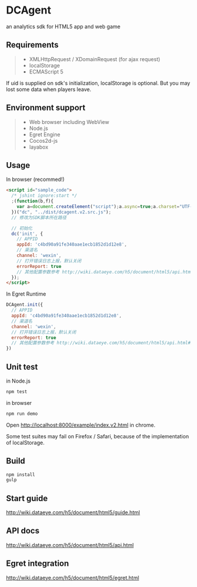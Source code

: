 # DCAgent

an analytics sdk for HTML5 app and web game

## Requirements

> * XMLHttpRequest / XDomainRequest (for ajax request)
> * localStorage
> * ECMAScript 5

If uid is supplied on sdk's initialization, localStorage is optional.
But you may lost some data when players leave.

## Environment support

> * Web browser including WebView
> * Node.js
> * Egret Engine
> * Cocos2d-js
> * layabox

## Usage

In browser (recommed!)

```html
<script id="sample_code">
  /* jshint ignore:start */
  ;(function(b,f){
    var a=document.createElement("script");a.async=true;a.charset="UTF-8";a.src=f;var d=document.querySelector("script");d.parentNode.insertBefore(a,d);var e=[];var c=function(h){if(typeof DCAgent==="undefined"){e.push(arguments)}else{var g=DCAgent[h];if(!g){return console.log("DCAgent."+h+" is undefined")}if(typeof g==="function"){return g.apply(DCAgent,[].slice.call(arguments,1))}else{return g}}};c.loadTime=Date.now();c.cache=e;window[b]=c;window["DCAgentObject"]=b
  })("dc", "../dist/dcagent.v2.src.js");
  // 修改为SDK脚本所在路径

  // 初始化
  dc('init', {
    // APPID
    appId: 'c4bd90a91fe340aae1ecb1852d1d12e8',
    // 渠道名
    channel: 'wexin',
    // 打开错误日志上报，默认关闭
    errorReport: true
    // 其他配置参数参考 http://wiki.dataeye.com/h5/document/html5/api.html#init
  });
</script>
```

In Egret Runtime

```js
DCAgent.init({
  // APPID
  appId: 'c4bd90a91fe340aae1ecb1852d1d12e8',
  // 渠道名
  channel: 'wexin',
  // 打开错误日志上报，默认关闭
  errorReport: true
  // 其他配置参数参考 http://wiki.dataeye.com/h5/document/html5/api.html#init
})
```

## Unit test

in Node.js

```bash
npm test
```

in browser

```bash
npm run demo
```

Open [http://localhost:8000/example/index.v2.html](http://localhost:8000/example/index.v2.html) in chrome.

Some test suites may fail on Firefox / Safari, because of the implementation of localStorage.

## Build

```bash
npm install
gulp
```

## Start guide

http://wiki.dataeye.com/h5/document/html5/guide.html

## API docs

http://wiki.dataeye.com/h5/document/html5/api.html

## Egret integration

http://wiki.dataeye.com/h5/document/html5/egret.html
